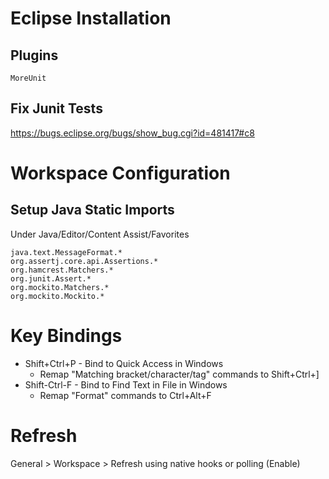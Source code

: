 # Eclipse Installation

## Plugins
    MoreUnit

## Fix Junit Tests
https://bugs.eclipse.org/bugs/show_bug.cgi?id=481417#c8

# Workspace Configuration

## Setup Java Static Imports
Under Java/Editor/Content Assist/Favorites
```
java.text.MessageFormat.*
org.assertj.core.api.Assertions.*
org.hamcrest.Matchers.*
org.junit.Assert.*
org.mockito.Matchers.*
org.mockito.Mockito.*
```

# Key Bindings
* Shift+Ctrl+P - Bind to Quick Access in Windows
  * Remap "Matching bracket/character/tag" commands to Shift+Ctrl+]
* Shift-Ctrl-F - Bind to Find Text in File in Windows
  * Remap "Format" commands to Ctrl+Alt+F

# Refresh
General > Workspace > Refresh using native hooks or polling (Enable)
